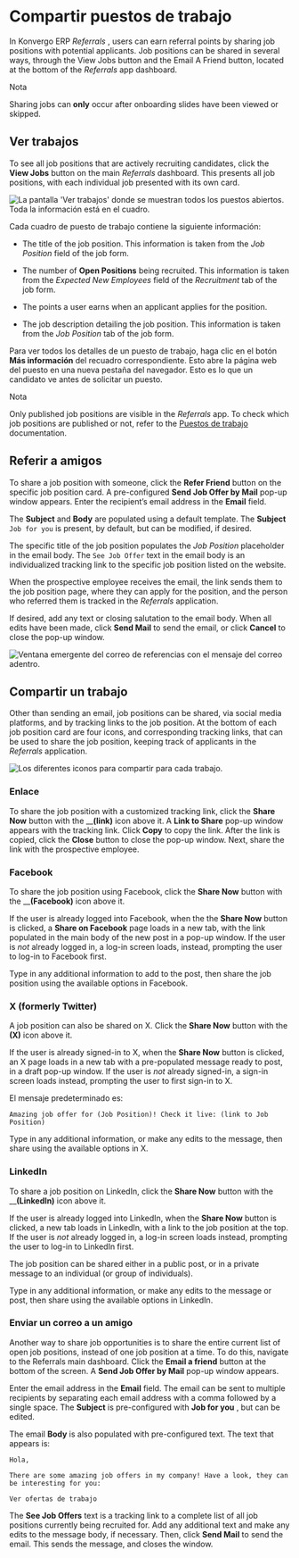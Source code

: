 # Compartir puestos de trabajo

In Konvergo ERP _Referrals_ , users can earn referral points by sharing job positions
with potential applicants. Job positions can be shared in several ways,
through the View Jobs button and the Email A Friend button, located at the
bottom of the _Referrals_ app dashboard.

<div class="alert alert-primary">
<p class="alert-title">
Nota</p><p>Sharing jobs can <b>only</b> occur after onboarding slides have been viewed or skipped.</p>
</div>

## Ver trabajos

To see all job positions that are actively recruiting candidates, click the
**View Jobs** button on the main _Referrals_ dashboard. This presents all job
positions, with each individual job presented with its own card.

![La pantalla 'Ver trabajos' donde se muestran todos los puestos abiertos.
Toda la información está en el cuadro.](../../../_images/jobs1.png)

Cada cuadro de puesto de trabajo contiene la siguiente información:

  * The title of the job position. This information is taken from the _Job Position_ field of the job form.

  * The number of **Open Positions** being recruited. This information is taken from the _Expected New Employees_ field of the _Recruitment_ tab of the job form.

  * The points a user earns when an applicant applies for the position.

  * The job description detailing the job position. This information is taken from the _Job Position_ tab of the job form.

Para ver todos los detalles de un puesto de trabajo, haga clic en el botón
**Más información** del recuadro correspondiente. Esto abre la página web del
puesto en una nueva pestaña del navegador. Esto es lo que un candidato ve
antes de solicitar un puesto.

<div class="alert alert-primary">
<p class="alert-title">
Nota</p><p>Only published job positions are visible in the <em>Referrals</em> app. To check which job positions are
published or not, refer to the <a href="../recruitment/new_job">Puestos de trabajo</a> documentation.</p>
</div>

## Referir a amigos

To share a job position with someone, click the **Refer Friend** button on the
specific job position card. A pre-configured **Send Job Offer by Mail** pop-up
window appears. Enter the recipient’s email address in the **Email** field.

The **Subject** and **Body** are populated using a default template. The
**Subject** `Job for you` is present, by default, but can be modified, if
desired.

The specific title of the job position populates the _Job Position_
placeholder in the email body. The `See Job Offer` text in the email body is
an individualized tracking link to the specific job position listed on the
website.

When the prospective employee receives the email, the link sends them to the
job position page, where they can apply for the position, and the person who
referred them is tracked in the _Referrals_ application.

If desired, add any text or closing salutation to the email body. When all
edits have been made, click **Send Mail** to send the email, or click
**Cancel** to close the pop-up window.

![Ventana emergente del correo de referencias con el mensaje del correo
adentro.](../../../_images/email.png)

## Compartir un trabajo

Other than sending an email, job positions can be shared, via social media
platforms, and by tracking links to the job position. At the bottom of each
job position card are four icons, and corresponding tracking links, that can
be used to share the job position, keeping track of applicants in the
_Referrals_ application.

![Los diferentes iconos para compartir para cada
trabajo.](../../../_images/share.png)

### Enlace

To share the job position with a customized tracking link, click the **Share
Now** button with the __**(link)** icon above it. A **Link to Share** pop-up
window appears with the tracking link. Click **Copy** to copy the link. After
the link is copied, click the **Close** button to close the pop-up window.
Next, share the link with the prospective employee.

### Facebook

To share the job position using Facebook, click the **Share Now** button with
the __**(Facebook)** icon above it.

If the user is already logged into Facebook, when the the **Share Now** button
is clicked, a **Share on Facebook** page loads in a new tab, with the link
populated in the main body of the new post in a pop-up window. If the user is
_not_ already logged in, a log-in screen loads, instead, prompting the user to
log-in to Facebook first.

Type in any additional information to add to the post, then share the job
position using the available options in Facebook.

### X (formerly Twitter)

A job position can also be shared on X. Click the **Share Now** button with
the **(X)** icon above it.

If the user is already signed-in to X, when the **Share Now** button is
clicked, an X page loads in a new tab with a pre-populated message ready to
post, in a draft pop-up window. If the user is _not_ already signed-in, a
sign-in screen loads instead, prompting the user to first sign-in to X.

El mensaje predeterminado es:

`Amazing job offer for (Job Position)! Check it live: (link to Job Position)`

Type in any additional information, or make any edits to the message, then
share using the available options in X.

### LinkedIn

To share a job position on LinkedIn, click the **Share Now** button with the
__**(LinkedIn)** icon above it.

If the user is already logged into LinkedIn, when the **Share Now** button is
clicked, a new tab loads in LinkedIn, with a link to the job position at the
top. If the user is _not_ already logged in, a log-in screen loads instead,
prompting the user to log-in to LinkedIn first.

The job position can be shared either in a public post, or in a private
message to an individual (or group of individuals).

Type in any additional information, or make any edits to the message or post,
then share using the available options in LinkedIn.

### Enviar un correo a un amigo

Another way to share job opportunities is to share the entire current list of
open job positions, instead of one job position at a time. To do this,
navigate to the Referrals main dashboard. Click the **Email a friend** button
at the bottom of the screen. A **Send Job Offer by Mail** pop-up window
appears.

Enter the email address in the **Email** field. The email can be sent to
multiple recipients by separating each email address with a comma followed by
a single space. The **Subject** is pre-configured with **Job for you** , but
can be edited.

The email **Body** is also populated with pre-configured text. The text that
appears is:

`Hola,`

`There are some amazing job offers in my company! Have a look, they can be
interesting for you:`

`Ver ofertas de trabajo`

The **See Job Offers** text is a tracking link to a complete list of all job
positions currently being recruited for. Add any additional text and make any
edits to the message body, if necessary. Then, click **Send Mail** to send the
email. This sends the message, and closes the window.

